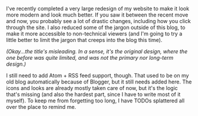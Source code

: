 

I've recently completed a very large redesign of my website to make it look more modern and look much better. If you saw it between the recent move and now, you probably see a lot of drastic changes, including how you click through the site. I also reduced some of the jargon outside of this blog, to make it more accessible to non-technical viewers (and I'm going to try a little better to limit the jargon that creeps into the blog this time).

*(Okay...the title's misleading. In a sense, it's the original design, where the one before was quite limited, and was not the primary nor long-term design.)*

I still need to add Atom + RSS feed support, though. That used to be on my old blog automatically because of Blogger, but it still needs added here. The icons and looks are already mostly taken care of now, but it's the logic that's missing (and also the hardest part, since I have to write most of it myself). To keep me from forgetting too long, I have TODOs splattered all over the place to remind me.
